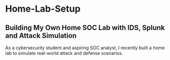 # Home-Lab-Setup
## Building My Own Home SOC Lab with IDS, Splunk and Attack Simulation

As a cybersecurity student and aspiring SOC analyst, I recently built a home lab to simulate real-world attack and defense scenarios.
